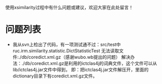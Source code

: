 使用xsimilarity过程中有什么问题或建议，欢迎大家在此处留言！

# 问题列表 #

  * 我从svn上检出了代码，有一项测试通不过：src/test中ruc.irm.similarity.statistic.DictStatisticTest 无法读取文件:./db/coredict.xml.gz（感谢wubo.wb提出的问题）
解决办法：./db/coredict.xml.gz是利用的ictclas4j的词典文件，这个文件可以从lib/ictclas4j.jar文件中得到， 即：把ictclas4j.jar文件解压开，里面的dictionary目录下有coredict.xml.gz文件。
